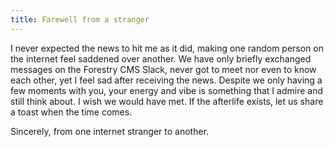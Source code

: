 ```yaml
---
title: Farewell from a stranger
---
```


I never expected the news to hit me as it did, making one random person on the internet feel saddened over another. We have only briefly exchanged messages on the Forestry CMS Slack, never got to meet nor even to know each other, yet I feel sad after receiving the news. Despite we only having a few moments with you, your energy and vibe is something that I admire and still think about. I wish we would have met. If the afterlife exists, let us share a toast when the time comes.

Sincerely, from one internet stranger to another.
